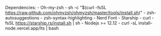 Dependencies:
    - Oh-my-zsh
        - sh -c "$(curl -fsSL https://raw.github.com/ohmyzsh/ohmyzsh/master/tools/install.sh)"
	- zsh-autosuggestions
	- zsh-syntax-highlighting
	- Nerd Font
	- Starship
        - curl -fsSL https://starship.rs/install.sh | sh
    - Nodejs >= 12.12
        - curl -sL install-node.vercel.app/lts | bash
